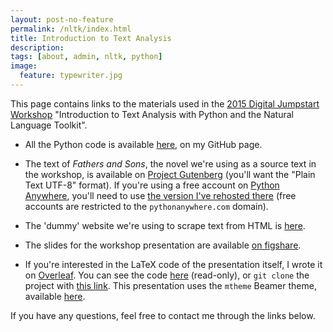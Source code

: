 ```yaml
---
layout: post-no-feature
permalink: /nltk/index.html
title: Introduction to Text Analysis
description: 
tags: [about, admin, nltk, python]
image:
  feature: typewriter.jpg
---
```


This page contains links to the materials used in the
[2015 Digital Jumpstart Workshop][idrh] "Introduction to Text Analysis with
Python and the Natural Language Toolkit".

* All the Python code is available [here][pyth], on my GitHub page.

* The text of <i>Fathers and Sons</i>, the novel we're using as a
  source text in the workshop, is available on
  [Project Gutenberg][gutenberg] (you'll want the "Plain Text UTF-8"
  format). If you're using a free account on [Python Anywhere][pa],
  you'll need to use [the version I've rehosted there][patext] (free
  accounts are restricted to the `pythonanywhere.com` domain).

* The 'dummy' website we're using to scrape text from HTML is [here][dummy].

* The slides for the workshop presentation are available [on figshare][figshare].

* If you're interested in the LaTeX code of the presentation itself,
  I wrote it on [Overleaf][ol]. You can see the code [here][latexcode]
  (read-only), or `git clone` the project with
  [this link][gitlink]. This presentation uses the `mtheme` Beamer
  theme, available [here][mtheme].

If you have any questions, feel free to contact me through the links below.

[idrh]: http://idrh.ku.edu/digital-jumpstart-workshops-2015

[pyth]: https://github.com/menzenski/python-tools/blob/master/idrh-workshop-code/idrhworkshopcode.py

[gutenberg]: http://www.gutenberg.org/ebooks/30723

[pa]: https://www.pythonanywhere.com/

[patext]:  http://menzenski.pythonanywhere.com/text/fathers_and_sons.txt

[dummy]: http://menzenski.pythonanywhere.com/text/blog_post.html

[figshare]: http://figshare.com/articles/Introduction_to_Text_Analysis_with_Python_and_the_Natural_Language_Toolkit/1327679 

[ol]: https://www.overleaf.com

[latexcode]: https://www.overleaf.com/read/jjvswmcgkkqc

[gitlink]: https://git.overleaf.com/2209102qkwnvf

[mtheme]: https://github.com/matze/mtheme
